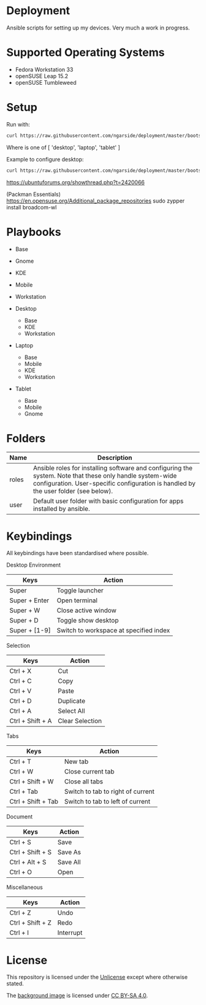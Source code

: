 # Deployment

Ansible scripts for setting up my devices. Very much a work in progress.

# Supported Operating Systems

- Fedora Workstation 33
- openSUSE Leap 15.2
- openSUSE Tumbleweed

# Setup

Run with:

```sh
curl https://raw.githubusercontent.com/ngarside/deployment/master/bootstrappers/unix.sh | sudo bash -s <system>
```

Where <system> is one of [ 'desktop', 'laptop', 'tablet' ]

Example to configure desktop:

```sh
curl https://raw.githubusercontent.com/ngarside/deployment/master/bootstrappers/unix.sh | sudo bash -s desktop
```

https://ubuntuforums.org/showthread.php?t=2420066

(Packman Essentials)
https://en.opensuse.org/Additional_package_repositories
sudo zypper install broadcom-wl

# Playbooks

- Base
- Gnome
- KDE
- Mobile
- Workstation

- Desktop
	- Base
	- KDE
	- Workstation
- Laptop
	- Base
	- Mobile
	- KDE
	- Workstation
- Tablet
	- Base
	- Mobile
	- Gnome

# Folders

| Name | Description |
|-|-|
| roles | Ansible roles for installing software and configuring the system. Note that these only handle system-wide configuration. User-specific configuration is handled by the user folder (see below). |
| user | Default user folder with basic configuration for apps installed by ansible. |

# Keybindings

All keybindings have been standardised where possible.

Desktop Environment

| Keys | Action |
|-|-|
| Super | Toggle launcher |
| Super + Enter | Open terminal |
| Super + W | Close active window |
| Super + D | Toggle show desktop |
| Super + [1-9] | Switch to workspace at specified index |

Selection

| Keys | Action |
|-|-|
| Ctrl + X | Cut |
| Ctrl + C | Copy |
| Ctrl + V | Paste |
| Ctrl + D | Duplicate |
| Ctrl + A | Select All |
| Ctrl + Shift + A | Clear Selection |

Tabs

| Keys | Action |
|-|-|
| Ctrl + T | New tab |
| Ctrl + W | Close current tab |
| Ctrl + Shift + W | Close all tabs |
| Ctrl + Tab | Switch to tab to right of current |
| Ctrl + Shift + Tab | Switch to tab to left of current |

Document

| Keys | Action |
|-|-|
| Ctrl + S | Save |
| Ctrl + Shift + S | Save As |
| Ctrl + Alt + S | Save All |
| Ctrl + O | Open |

Miscellaneous

| Keys | Action |
|-|-|
| Ctrl + Z | Undo |
| Ctrl + Shift + Z | Redo |
| Ctrl + I | Interrupt |

# License

This repository is licensed under the [Unlicense](license.md) except where otherwise stated.

The [background image](roles/background/files/background.png) is licensed under [CC BY-SA 4.0](https://creativecommons.org/licenses/by-sa/4.0/).